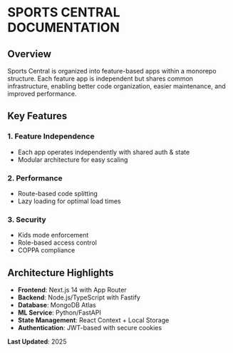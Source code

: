 
# SPORTS CENTRAL DOCUMENTATION

## Overview

Sports Central is organized into feature-based apps within a monorepo structure. Each feature app is independent but shares common infrastructure, enabling better code organization, easier maintenance, and improved performance.

## Key Features

### 1. Feature Independence
- Each app operates independently with shared auth & state
- Modular architecture for easy scaling

### 2. Performance
- Route-based code splitting
- Lazy loading for optimal load times

### 3. Security
- Kids mode enforcement
- Role-based access control
- COPPA compliance

## Architecture Highlights

- **Frontend**: Next.js 14 with App Router
- **Backend**: Node.js/TypeScript with Fastify
- **Database**: MongoDB Atlas
- **ML Service**: Python/FastAPI
- **State Management**: React Context + Local Storage
- **Authentication**: JWT-based with secure cookies

**Last Updated**: 2025
